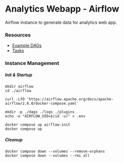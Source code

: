 # Analytics Webapp - Airflow

Airflow instance to generate data for analytics web app.

### Resources
- [Example DAGs](https://github.com/apache/airflow/tree/main/airflow/example_dags)
- [Tasks](https://airflow.apache.org/docs/apache-airflow/stable/core-concepts/tasks.html)

### Instance Management

##### Init & Startup
```
mkdir airflow
cd ./airflow

curl -LfO 'https://airflow.apache.org/docs/apache-airflow/2.6.0/docker-compose.yaml'

mkdir -p ./dags ./logs ./plugins
echo -e "AIRFLOW_UID=$(id -u)" > .env

docker compose up airflow-init
docker compose up
```

##### Cleanup
```
docker compose down --volumes --remove-orphans
docker compose down --volumes --rmi all
```
